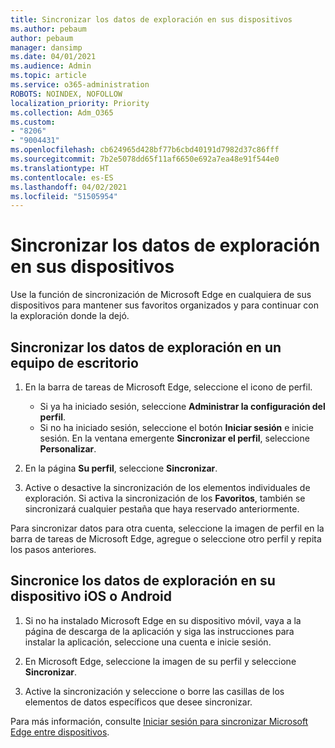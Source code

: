 ```yaml
---
title: Sincronizar los datos de exploración en sus dispositivos
ms.author: pebaum
author: pebaum
manager: dansimp
ms.date: 04/01/2021
ms.audience: Admin
ms.topic: article
ms.service: o365-administration
ROBOTS: NOINDEX, NOFOLLOW
localization_priority: Priority
ms.collection: Adm_O365
ms.custom:
- "8206"
- "9004431"
ms.openlocfilehash: cb624965d428bf77b6cbd40191d7982d37c86fff
ms.sourcegitcommit: 7b2e5078dd65f11af6650e692a7ea48e91f544e0
ms.translationtype: HT
ms.contentlocale: es-ES
ms.lasthandoff: 04/02/2021
ms.locfileid: "51505954"
---
```

# <a name="sync-your-browsing-data-across-your-devices"></a>Sincronizar los datos de exploración en sus dispositivos

Use la función de sincronización de Microsoft Edge en cualquiera de sus dispositivos para mantener sus favoritos organizados y para continuar con la exploración donde la dejó.

## <a name="sync-your-browsing-data-on-a-desktop-computer"></a>Sincronizar los datos de exploración en un equipo de escritorio

1. En la barra de tareas de Microsoft Edge, seleccione el icono de perfil.
    
    - Si ya ha iniciado sesión, seleccione **Administrar la configuración del perfil**.
    - Si no ha iniciado sesión, seleccione el botón **Iniciar sesión** e inicie sesión. En la ventana emergente **Sincronizar el perfil**, seleccione **Personalizar**.

1. En la página **Su perfil**, seleccione **Sincronizar**.

1. Active o desactive la sincronización de los elementos individuales de exploración. Si activa la sincronización de los **Favoritos**, también se sincronizará cualquier pestaña que haya reservado anteriormente.

Para sincronizar datos para otra cuenta, seleccione la imagen de perfil en la barra de tareas de Microsoft Edge, agregue o seleccione otro perfil y repita los pasos anteriores.

## <a name="sync-your-browsing-data-on-your-ios-or-android-device"></a>Sincronice los datos de exploración en su dispositivo iOS o Android

1. Si no ha instalado Microsoft Edge en su dispositivo móvil, vaya a la página de descarga de la aplicación y siga las instrucciones para instalar la aplicación, seleccione una cuenta e inicie sesión.

1. En Microsoft Edge, seleccione la imagen de su perfil y seleccione **Sincronizar**.

1. Active la sincronización y seleccione o borre las casillas de los elementos de datos específicos que desee sincronizar.

Para más información, consulte [Iniciar sesión para sincronizar Microsoft Edge entre dispositivos](https://go.microsoft.com/fwlink/?linkid=2145501).
